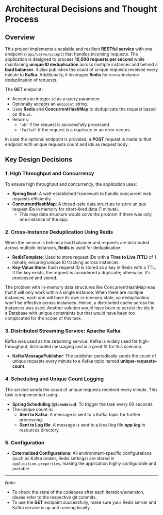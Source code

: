 # Architectural Decisions and Thought Process

## Overview

This project implements a scalable and resilient **RESTful service** with one endpoint (`/api/verve/accept`) that handles incoming requests. The application is designed to process **10,000 requests per second** while maintaining **unique ID deduplication** across multiple instances and behind a **load balancer**. It also publishes the count of unique requests received every minute to **Kafka**. Additionally, it leverages **Redis** for cross-instance deduplication of requests.

The **GET** endpoint:
- Accepts an integer `id` as a query parameter.
- Optionally accepts an `endpoint` string.
- Uses **Redis** and **ConcurrentHashMap** to deduplicate the request based on the `id`.
- Returns:
    - `"ok"` if the request is successfully processed.
    - `"failed"` if the request is a duplicate or an error occurs.

In case the optional endpoint is provided, a **POST** request is made to that endpoint with unique requests count and ids as request body.


## Key Design Decisions

### 1. High Throughput and Concurrency
To ensure high throughput and concurrency, the application uses:
- **Spring Boot**: A well-established framework to handle concurrent web requests efficiently.
- **ConcurrentHashMap**: A thread-safe data structure to store unique request IDs in memory for short-lived data (1 minute).
  - This map data structure would solve the problem if there was only one instance of the app.

### 2. Cross-Instance Deduplication Using Redis
When the service is behind a load balancer and requests are distributed across multiple instances, **Redis** is used for deduplication:
- **RedisTemplate**: Used to store request IDs with a **Time to Live (TTL)** of 1 minute, ensuring unique ID tracking across instances.
- **Key-Value Store**: Each request ID is stored as a key in Redis with a TTL. If the key exists, the request is considered a duplicate; otherwise, it's processed and stored.

The problem with In-memory data structures like ConcurrentHashMap was that it will only work within a single instance. When there are multiple instances, each one will have its own in-memory state, so deduplication won't be effective across instances. 
Hence, a distributed cache across the instances was used. Another solution would have been to persist the ids in a Database with unique constraints but that would have been too 
complicated for the scope of this task.

### 3. Distributed Streaming Service: Apache Kafka
Kafka was used as the streaming service. Kafka is widely used for high-throughput, distributed messaging and is a great fit for this scenario.
- **KafkaMessagePublisher**: The publisher periodically sends the count of unique requests every minute to a Kafka topic named **unique-requests-count**.


### 4. Scheduling and Unique Count Logging
The service sends the count of unique requests received every minute. This task is implemented using:
- **Spring Scheduling (`@Scheduled`)**: To trigger the task every 60 seconds.
- The unique count is:
    - **Sent to Kafka**: A message is sent to a Kafka topic for further processing.
    - **Sent to Log file**: A message is sent to a local log file _**app.log**_ in resources directory.


### 5. Configuration
- **Externalized Configurations**: All environment-specific configurations (such as Kafka broker, Redis settings) are stored in `application.properties`, making the application highly configurable and portable.

---

*Note:* 
  - To check the state of the codebase after each iteration/extension, please refer to the respective git commits.
  - To use the **GET** endpoint successfully, make sure your Redis server and Kafka service is up and running locally.